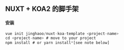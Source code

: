 ## NUXT + KOA2 的脚手架

#### 安装

```js
vue init jinghaoo/nuxt-koa-template <project-name>
cd <project-name> # move to your project
npm install # or yarn install*[see note below]
```
